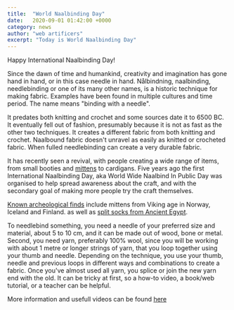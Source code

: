 ```yaml
---
title:  "World Naalbinding Day"
date:   2020-09-01 01:42:00 +0000
category: news
author: "web artificers"
excerpt: "Today is World Naalbinding Day"
---
```

Happy International Naalbinding Day!

Since the dawn of time and humankind, creativity and imagination has gone hand in hand, or in this case needle in hand.  Nålbindning, naalbinding, needlebinding or one of its many other names, is a historic technique for making fabric. Examples have been found in multiple cultures and time period. The name means "binding with a needle". 

It predates both knitting and crochet and some sources date it  to 6500 BC. 
It eventually fell out of fashion, presumably  because it is not as fast as the other two techniques. It creates a different fabric from both knitting and crochet. Naalbound fabric doesn't unravel as easily as knitted or crocheted  fabric. When fulled needlebinding can create a very durable fabric.

It has recently seen a revival, with people creating a wide range of items,  from small booties and [mittens](https://sokisamlingar.sormlandsmuseum.se/items/show/325580)  to cardigans. 
Five years ago the first International Naalbinding Day, aka World Wide Naalbind In Public Day was organised
 to help spread awareness about the craft, and with the secondary goal of making more people try the craft themselves.

 [Known archeological finds](https://vikingageclothing.susannabroome.se/instruction-booklets/nalbinding-from-finds/) include mittens from Viking age in Norway, Iceland and Finland.
as well as  [split socks from Ancient Egypt](https://nalbound.com/2020/05/10/egyptian-sock-in-edinburgh/).

To needlebind something, you need a needle of your preferred size and material, about 5 to 10 cm, and it can be made out of wood, bone or metal. Second, you need yarn, preferably 100% wool, since you will be working with about 1 metre or longer strings of yarn, that you loop together using your thumb and needle. Depending on the technique, you use your thumb, needle and previous loops in different ways and combinations to create a fabric. Once you've almost used all yarn, you splice or join the new yarn end with the old. It can be tricky at first, so a how-to video, a book/web tutorial, or a teacher can be helpful.

More information and usefull videos can be found [here](https://en.neulakintaat.fi)